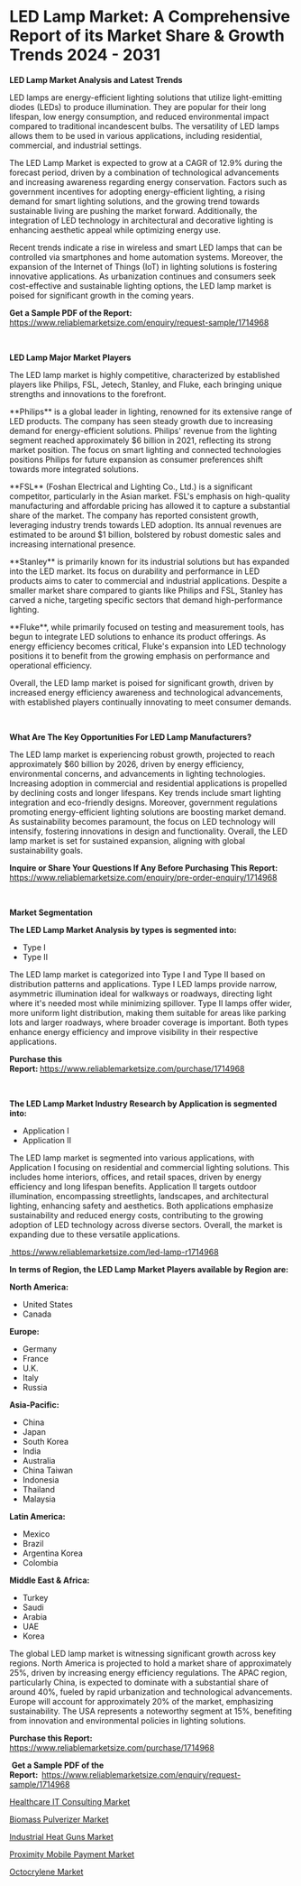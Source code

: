 <p><h1>LED Lamp Market: A Comprehensive Report of its Market Share & Growth Trends 2024 - 2031</h1></p><p><strong>LED Lamp Market Analysis and Latest Trends</strong></p>
<p><p>LED lamps are energy-efficient lighting solutions that utilize light-emitting diodes (LEDs) to produce illumination. They are popular for their long lifespan, low energy consumption, and reduced environmental impact compared to traditional incandescent bulbs. The versatility of LED lamps allows them to be used in various applications, including residential, commercial, and industrial settings.</p><p>The LED Lamp Market is expected to grow at a CAGR of 12.9% during the forecast period, driven by a combination of technological advancements and increasing awareness regarding energy conservation. Factors such as government incentives for adopting energy-efficient lighting, a rising demand for smart lighting solutions, and the growing trend towards sustainable living are pushing the market forward. Additionally, the integration of LED technology in architectural and decorative lighting is enhancing aesthetic appeal while optimizing energy use.</p><p>Recent trends indicate a rise in wireless and smart LED lamps that can be controlled via smartphones and home automation systems. Moreover, the expansion of the Internet of Things (IoT) in lighting solutions is fostering innovative applications. As urbanization continues and consumers seek cost-effective and sustainable lighting options, the LED lamp market is poised for significant growth in the coming years.</p></p>
<p><strong>Get a Sample PDF of the Report:&nbsp;</strong> <a href="https://www.reliablemarketsize.com/enquiry/request-sample/1714968?utm_campaign=1125&utm_medium=2&utm_source=Github&utm_content=ia&utm_term=23102024&utm_id=led-lamp">https://www.reliablemarketsize.com/enquiry/request-sample/1714968</a></p>
<p>&nbsp;</p>
<p><strong>LED Lamp Major Market Players</strong></p>
<p><p>The LED lamp market is highly competitive, characterized by established players like Philips, FSL, Jetech, Stanley, and Fluke, each bringing unique strengths and innovations to the forefront.</p><p>**Philips** is a global leader in lighting, renowned for its extensive range of LED products. The company has seen steady growth due to increasing demand for energy-efficient solutions. Philips' revenue from the lighting segment reached approximately $6 billion in 2021, reflecting its strong market position. The focus on smart lighting and connected technologies positions Philips for future expansion as consumer preferences shift towards more integrated solutions.</p><p>**FSL** (Foshan Electrical and Lighting Co., Ltd.) is a significant competitor, particularly in the Asian market. FSL's emphasis on high-quality manufacturing and affordable pricing has allowed it to capture a substantial share of the market. The company has reported consistent growth, leveraging industry trends towards LED adoption. Its annual revenues are estimated to be around $1 billion, bolstered by robust domestic sales and increasing international presence.</p><p>**Stanley** is primarily known for its industrial solutions but has expanded into the LED market. Its focus on durability and performance in LED products aims to cater to commercial and industrial applications. Despite a smaller market share compared to giants like Philips and FSL, Stanley has carved a niche, targeting specific sectors that demand high-performance lighting.</p><p>**Fluke**, while primarily focused on testing and measurement tools, has begun to integrate LED solutions to enhance its product offerings. As energy efficiency becomes critical, Fluke's expansion into LED technology positions it to benefit from the growing emphasis on performance and operational efficiency.</p><p>Overall, the LED lamp market is poised for significant growth, driven by increased energy efficiency awareness and technological advancements, with established players continually innovating to meet consumer demands.</p></p>
<p>&nbsp;</p>
<p><strong>What Are The Key Opportunities For LED Lamp Manufacturers?</strong></p>
<p><p>The LED lamp market is experiencing robust growth, projected to reach approximately $60 billion by 2026, driven by energy efficiency, environmental concerns, and advancements in lighting technologies. Increasing adoption in commercial and residential applications is propelled by declining costs and longer lifespans. Key trends include smart lighting integration and eco-friendly designs. Moreover, government regulations promoting energy-efficient lighting solutions are boosting market demand. As sustainability becomes paramount, the focus on LED technology will intensify, fostering innovations in design and functionality. Overall, the LED lamp market is set for sustained expansion, aligning with global sustainability goals.</p></p>
<p><strong>Inquire or Share Your Questions If Any Before Purchasing This Report:</strong> <a href="https://www.reliablemarketsize.com/enquiry/pre-order-enquiry/1714968?utm_campaign=1125&utm_medium=2&utm_source=Github&utm_content=ia&utm_term=23102024&utm_id=led-lamp">https://www.reliablemarketsize.com/enquiry/pre-order-enquiry/1714968</a></p>
<p>&nbsp;</p>
<p><strong>Market Segmentation</strong></p>
<p><strong>The LED Lamp Market Analysis by types is segmented into:</strong></p>
<p><ul><li>Type I</li><li>Type II</li></ul></p>
<p><p>The LED lamp market is categorized into Type I and Type II based on distribution patterns and applications. Type I LED lamps provide narrow, asymmetric illumination ideal for walkways or roadways, directing light where it's needed most while minimizing spillover. Type II lamps offer wider, more uniform light distribution, making them suitable for areas like parking lots and larger roadways, where broader coverage is important. Both types enhance energy efficiency and improve visibility in their respective applications.</p></p>
<p><strong>Purchase this Report:&nbsp;</strong><a href="https://www.reliablemarketsize.com/purchase/1714968?utm_campaign=1125&utm_medium=2&utm_source=Github&utm_content=ia&utm_term=23102024&utm_id=led-lamp">https://www.reliablemarketsize.com/purchase/1714968</a></p>
<p>&nbsp;</p>
<p><strong>The LED Lamp Market Industry Research by Application is segmented into:</strong></p>
<p><ul><li>Application I</li><li>Application II</li></ul></p>
<p><p>The LED lamp market is segmented into various applications, with Application I focusing on residential and commercial lighting solutions. This includes home interiors, offices, and retail spaces, driven by energy efficiency and long lifespan benefits. Application II targets outdoor illumination, encompassing streetlights, landscapes, and architectural lighting, enhancing safety and aesthetics. Both applications emphasize sustainability and reduced energy costs, contributing to the growing adoption of LED technology across diverse sectors. Overall, the market is expanding due to these versatile applications.</p></p>
<p><a href="https://www.reliablemarketsize.com/led-lamp-r1714968?utm_campaign=1125&utm_medium=2&utm_source=Github&utm_content=ia&utm_term=23102024&utm_id=led-lamp">&nbsp;https://www.reliablemarketsize.com/led-lamp-r1714968</a></p>
<p><strong>In terms of Region, the LED Lamp Market Players available by Region are:</strong></p>
<p>
    <p> <strong> North America: </strong>
        <ul>
            <li>United States</li>
            <li>Canada</li>
        </ul>
        </p> 
    <p> <strong> Europe: </strong>
        <ul>
            <li>Germany</li>
            <li>France</li>
            <li>U.K.</li>
            <li>Italy</li>
            <li>Russia</li>
        </ul>
        </p> 
    <p> <strong> Asia-Pacific: </strong>
        <ul>
            <li>China</li>
            <li>Japan</li>
            <li>South Korea</li>
            <li>India</li>
            <li>Australia</li>
            <li>China Taiwan</li>
            <li>Indonesia</li>
            <li>Thailand</li>
            <li>Malaysia</li>
        </ul>
        </p> 
    <p> <strong> Latin America: </strong>
        <ul>
            <li>Mexico</li>
            <li>Brazil</li>
            <li>Argentina Korea</li>
            <li>Colombia</li>
        </ul>
        </p> 
    <p> <strong> Middle East & Africa: </strong>
        <ul>
            <li>Turkey</li>
            <li>Saudi</li>
            <li>Arabia</li>
            <li>UAE</li>
            <li>Korea</li>
        </ul>
    </p>
    </p>
<p><p>The global LED lamp market is witnessing significant growth across key regions. North America is projected to hold a market share of approximately 25%, driven by increasing energy efficiency regulations. The APAC region, particularly China, is expected to dominate with a substantial share of around 40%, fueled by rapid urbanization and technological advancements. Europe will account for approximately 20% of the market, emphasizing sustainability. The USA represents a noteworthy segment at 15%, benefiting from innovation and environmental policies in lighting solutions.</p></p>
<p><strong>Purchase this Report: </strong><a href="https://www.reliablemarketsize.com/purchase/1714968?utm_campaign=1125&utm_medium=2&utm_source=Github&utm_content=ia&utm_term=23102024&utm_id=led-lamp">https://www.reliablemarketsize.com/purchase/1714968</a></p>
<p>&nbsp;<strong>Get a Sample PDF of the Report:&nbsp;&nbsp;</strong><a href="https://www.reliablemarketsize.com/enquiry/request-sample/1714968?utm_campaign=1125&utm_medium=2&utm_source=Github&utm_content=ia&utm_term=23102024&utm_id=led-lamp">https://www.reliablemarketsize.com/enquiry/request-sample/1714968</a></p>
<p><strong></strong></p>
<p><p><a href="https://www.linkedin.com/pulse/healthcare-consulting-market-evolution-global-trends-i5kpc?utm_campaign=1125&utm_medium=2&utm_source=Github&utm_content=ia&utm_term=23102024&utm_id=led-lamp">Healthcare IT Consulting Market</a></p><p><a href="https://issuu.com/reportprime-2/docs/biomass-pulverizer-market-size-2030_44e6d318645a84?utm_campaign=1125&utm_medium=2&utm_source=Github&utm_content=ia&utm_term=23102024&utm_id=led-lamp">Biomass Pulverizer Market</a></p><p><a href="https://issuu.com/reportprime-2/docs/industrial-heat-guns-market-size-20_efe9cf96d9a503?utm_campaign=1125&utm_medium=2&utm_source=Github&utm_content=ia&utm_term=23102024&utm_id=led-lamp">Industrial Heat Guns Market</a></p><p><a href="https://www.linkedin.com/pulse/proximity-mobile-payment-market2024-2031-industry-insights-yhnzc?utm_campaign=1125&utm_medium=2&utm_source=Github&utm_content=ia&utm_term=23102024&utm_id=led-lamp">Proximity Mobile Payment Market</a></p><p><a href="https://github.com/vimar16th/Market-Research-Report-List-6/blob/main/octocrylene-market.md?utm_campaign=1125&utm_medium=2&utm_source=Github&utm_content=ia&utm_term=23102024&utm_id=led-lamp">Octocrylene Market</a></p></p>